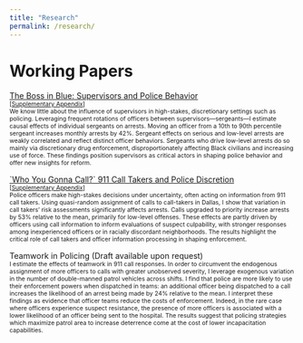 ```yaml
---
title: "Research"
permalink: /research/
---
```


# Working Papers

[The Boss in Blue: Supervisors and Police Behavior](../assets/pdfs/Boss_in_Blue_AVSmith.pdf) <br>
<span style="font-size:0.75em"> [[Supplementary Appendix](../assets/pdfs/Supplementary_Appendix_Boss_in_Blue.pdf)] </span><br>
<span style="font-size:0.75em">  We know little about the influence of supervisors in high-stakes, discretionary settings such as policing. Leveraging frequent rotations of officers between supervisors—sergeants—I estimate causal effects of individual sergeants on arrests. Moving an officer from a 10th to 90th percentile sergeant increases monthly arrests by 42%. Sergeant effects on serious and low-level arrests are weakly correlated and reflect distinct officer behaviors. Sergeants who drive low-level arrests do so mainly via discretionary drug enforcement, disproportionately affecting Black civilians and increasing use of force. These findings position supervisors as critical actors in shaping police behavior and offer new insights for reform. </span>

[\`Who You Gonna Call?\` 911 Call Takers and Police Discretion](../assets/pdfs/calltakers_restat.pdf)<br>
<span style="font-size:0.75em"> [[Supplementary Appendix](../assets/pdfs/calltakers_supp_appendix.pdf)] </span><br>
<span style="font-size:0.75em"> Police officers make high-stakes decisions under uncertainty, often acting on information from 911 call takers. Using quasi-random assignment of calls to call-takers in Dallas, I show that variation in call takers’ risk assessments significantly affects arrests. Calls upgraded to priority increase arrests by 53% relative to the mean, primarily for low-level offenses. These effects are partly driven by officers using call information to inform evaluations of suspect culpability, with stronger responses among inexperienced officers or in racially discordant neighborhoods. The results highlight the critical role of call takers and officer information processing in shaping enforcement.
 </span>

Teamwork in Policing (Draft available upon request)<br>
<span style="font-size:0.75em"> I estimate the effects of teamwork in 911 call responses. In order to circumvent the endogenous assignment of more officers to calls with greater unobserved severity, I leverage exogenous variation in the number of double-manned patrol vehicles across shifts. I find that police are more likely to use their enforcement powers when dispatched in teams: an additional officer being dispatched to a call increases the likelihood of an arrest being made by 24% relative to the mean. I interpret these findings as evidence that officer teams reduce the costs of enforcement. Indeed, in the rare case where officers experience suspect resistance, the presence of more officers is associated with a lower likelihood of an officer being sent to the hospital. The results suggest that policing strategies which maximize patrol area to increase deterrence come at the cost of lower incapacitation capabilities.  </span>


